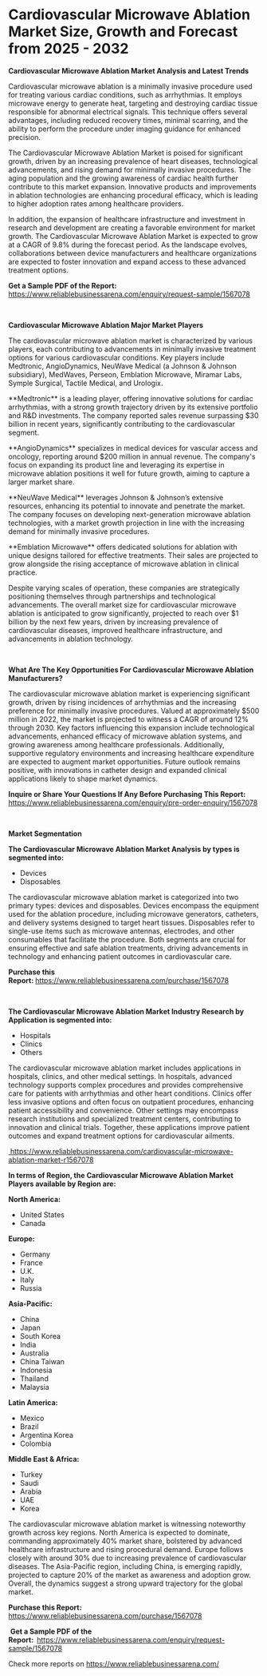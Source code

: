 <p><h1>Cardiovascular Microwave Ablation Market Size, Growth and Forecast from 2025 - 2032</h1></p><p><strong>Cardiovascular Microwave Ablation Market Analysis and Latest Trends</strong></p>
<p><p>Cardiovascular microwave ablation is a minimally invasive procedure used for treating various cardiac conditions, such as arrhythmias. It employs microwave energy to generate heat, targeting and destroying cardiac tissue responsible for abnormal electrical signals. This technique offers several advantages, including reduced recovery times, minimal scarring, and the ability to perform the procedure under imaging guidance for enhanced precision.</p><p>The Cardiovascular Microwave Ablation Market is poised for significant growth, driven by an increasing prevalence of heart diseases, technological advancements, and rising demand for minimally invasive procedures. The aging population and the growing awareness of cardiac health further contribute to this market expansion. Innovative products and improvements in ablation technologies are enhancing procedural efficacy, which is leading to higher adoption rates among healthcare providers.</p><p>In addition, the expansion of healthcare infrastructure and investment in research and development are creating a favorable environment for market growth. The Cardiovascular Microwave Ablation Market is expected to grow at a CAGR of 9.8% during the forecast period. As the landscape evolves, collaborations between device manufacturers and healthcare organizations are expected to foster innovation and expand access to these advanced treatment options.</p></p>
<p><strong>Get a Sample PDF of the Report:&nbsp;</strong> <a href="https://www.reliablebusinessarena.com/enquiry/request-sample/1567078?utm_campaign=2138&utm_medium=2&utm_source=Github&utm_content=ia&utm_term=22032025&utm_id=cardiovascular-microwave-ablation">https://www.reliablebusinessarena.com/enquiry/request-sample/1567078</a></p>
<p>&nbsp;</p>
<p><strong>Cardiovascular Microwave Ablation Major Market Players</strong></p>
<p><p>The cardiovascular microwave ablation market is characterized by various players, each contributing to advancements in minimally invasive treatment options for various cardiovascular conditions. Key players include Medtronic, AngioDynamics, NeuWave Medical (a Johnson & Johnson subsidiary), MedWaves, Perseon, Emblation Microwave, Miramar Labs, Symple Surgical, Tactile Medical, and Urologix.</p><p>**Medtronic** is a leading player, offering innovative solutions for cardiac arrhythmias, with a strong growth trajectory driven by its extensive portfolio and R&D investments. The company reported sales revenue surpassing $30 billion in recent years, significantly contributing to the cardiovascular segment.</p><p>**AngioDynamics** specializes in medical devices for vascular access and oncology, reporting around $200 million in annual revenue. The company's focus on expanding its product line and leveraging its expertise in microwave ablation positions it well for future growth, aiming to capture a larger market share.</p><p>**NeuWave Medical** leverages Johnson & Johnson’s extensive resources, enhancing its potential to innovate and penetrate the market. The company focuses on developing next-generation microwave ablation technologies, with a market growth projection in line with the increasing demand for minimally invasive procedures.</p><p>**Emblation Microwave** offers dedicated solutions for ablation with unique designs tailored for effective treatments. Their sales are projected to grow alongside the rising acceptance of microwave ablation in clinical practice.</p><p>Despite varying scales of operation, these companies are strategically positioning themselves through partnerships and technological advancements. The overall market size for cardiovascular microwave ablation is anticipated to grow significantly, projected to reach over $1 billion by the next few years, driven by increasing prevalence of cardiovascular diseases, improved healthcare infrastructure, and advancements in ablation technology.</p></p>
<p>&nbsp;</p>
<p><strong>What Are The Key Opportunities For Cardiovascular Microwave Ablation Manufacturers?</strong></p>
<p><p>The cardiovascular microwave ablation market is experiencing significant growth, driven by rising incidences of arrhythmias and the increasing preference for minimally invasive procedures. Valued at approximately $500 million in 2022, the market is projected to witness a CAGR of around 12% through 2030. Key factors influencing this expansion include technological advancements, enhanced efficacy of microwave ablation systems, and growing awareness among healthcare professionals. Additionally, supportive regulatory environments and increasing healthcare expenditure are expected to augment market opportunities. Future outlook remains positive, with innovations in catheter design and expanded clinical applications likely to shape market dynamics.</p></p>
<p><strong>Inquire or Share Your Questions If Any Before Purchasing This Report:</strong> <a href="https://www.reliablebusinessarena.com/enquiry/pre-order-enquiry/1567078?utm_campaign=2138&utm_medium=2&utm_source=Github&utm_content=ia&utm_term=22032025&utm_id=cardiovascular-microwave-ablation">https://www.reliablebusinessarena.com/enquiry/pre-order-enquiry/1567078</a></p>
<p>&nbsp;</p>
<p><strong>Market Segmentation</strong></p>
<p><strong>The Cardiovascular Microwave Ablation Market Analysis by types is segmented into:</strong></p>
<p><ul><li>Devices</li><li>Disposables</li></ul></p>
<p><p>The cardiovascular microwave ablation market is categorized into two primary types: devices and disposables. Devices encompass the equipment used for the ablation procedure, including microwave generators, catheters, and delivery systems designed to target heart tissues. Disposables refer to single-use items such as microwave antennas, electrodes, and other consumables that facilitate the procedure. Both segments are crucial for ensuring effective and safe ablation treatments, driving advancements in technology and enhancing patient outcomes in cardiovascular care.</p></p>
<p><strong>Purchase this Report:&nbsp;</strong><a href="https://www.reliablebusinessarena.com/purchase/1567078?utm_campaign=2138&utm_medium=2&utm_source=Github&utm_content=ia&utm_term=22032025&utm_id=cardiovascular-microwave-ablation">https://www.reliablebusinessarena.com/purchase/1567078</a></p>
<p>&nbsp;</p>
<p><strong>The Cardiovascular Microwave Ablation Market Industry Research by Application is segmented into:</strong></p>
<p><ul><li>Hospitals</li><li>Clinics</li><li>Others</li></ul></p>
<p><p>The cardiovascular microwave ablation market includes applications in hospitals, clinics, and other medical settings. In hospitals, advanced technology supports complex procedures and provides comprehensive care for patients with arrhythmias and other heart conditions. Clinics offer less invasive options and often focus on outpatient procedures, enhancing patient accessibility and convenience. Other settings may encompass research institutions and specialized treatment centers, contributing to innovation and clinical trials. Together, these applications improve patient outcomes and expand treatment options for cardiovascular ailments.</p></p>
<p><a href="https://www.reliablebusinessarena.com/cardiovascular-microwave-ablation-market-r1567078?utm_campaign=2138&utm_medium=2&utm_source=Github&utm_content=ia&utm_term=22032025&utm_id=cardiovascular-microwave-ablation">&nbsp;https://www.reliablebusinessarena.com/cardiovascular-microwave-ablation-market-r1567078</a></p>
<p><strong>In terms of Region, the Cardiovascular Microwave Ablation Market Players available by Region are:</strong></p>
<p>
    <p> <strong> North America: </strong>
        <ul>
            <li>United States</li>
            <li>Canada</li>
        </ul>
        </p> 
    <p> <strong> Europe: </strong>
        <ul>
            <li>Germany</li>
            <li>France</li>
            <li>U.K.</li>
            <li>Italy</li>
            <li>Russia</li>
        </ul>
        </p> 
    <p> <strong> Asia-Pacific: </strong>
        <ul>
            <li>China</li>
            <li>Japan</li>
            <li>South Korea</li>
            <li>India</li>
            <li>Australia</li>
            <li>China Taiwan</li>
            <li>Indonesia</li>
            <li>Thailand</li>
            <li>Malaysia</li>
        </ul>
        </p> 
    <p> <strong> Latin America: </strong>
        <ul>
            <li>Mexico</li>
            <li>Brazil</li>
            <li>Argentina Korea</li>
            <li>Colombia</li>
        </ul>
        </p> 
    <p> <strong> Middle East & Africa: </strong>
        <ul>
            <li>Turkey</li>
            <li>Saudi</li>
            <li>Arabia</li>
            <li>UAE</li>
            <li>Korea</li>
        </ul>
    </p>
    </p>
<p><p>The cardiovascular microwave ablation market is witnessing noteworthy growth across key regions. North America is expected to dominate, commanding approximately 40% market share, bolstered by advanced healthcare infrastructure and rising procedural demand. Europe follows closely with around 30% due to increasing prevalence of cardiovascular diseases. The Asia-Pacific region, including China, is emerging rapidly, projected to capture 20% of the market as awareness and adoption grow. Overall, the dynamics suggest a strong upward trajectory for the global market.</p></p>
<p><strong>Purchase this Report: </strong><a href="https://www.reliablebusinessarena.com/purchase/1567078?utm_campaign=2138&utm_medium=2&utm_source=Github&utm_content=ia&utm_term=22032025&utm_id=cardiovascular-microwave-ablation">https://www.reliablebusinessarena.com/purchase/1567078</a></p>
<p>&nbsp;<strong>Get a Sample PDF of the Report:&nbsp;&nbsp;</strong><a href="https://www.reliablebusinessarena.com/enquiry/request-sample/1567078?utm_campaign=2138&utm_medium=2&utm_source=Github&utm_content=ia&utm_term=22032025&utm_id=cardiovascular-microwave-ablation">https://www.reliablebusinessarena.com/enquiry/request-sample/1567078</a></p>
<p><strong></strong></p>
<p>Check more reports on <a href="https://www.reliablebusinessarena.com/?utm_campaign=2138&utm_medium=2&utm_source=Github&utm_content=ia&utm_term=22032025&utm_id=cardiovascular-microwave-ablation">https://www.reliablebusinessarena.com/</a></p>